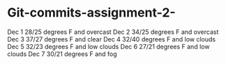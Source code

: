 # Git-commits-assignment-2-
Dec 1 28/25 degrees F and overcast
Dec 2 34/25 degrees F and overcast
Dec 3 37/27 degrees F and clear
Dec 4 32/40 degrees F and low clouds
Dec 5 32/23 degrees F and low clouds
Dec 6 27/21 degrees F and low clouds
Dec 7 30/21 degrees F and fog
